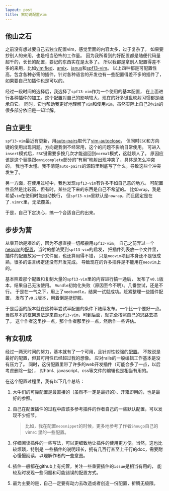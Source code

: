 ```yaml
---
layout: post
title: 絮叨说配置vim
---
```


## 他山之石
之前没有想过要自己去独立配置vim，感觉里面的内容太多，过于复杂了。
如果要抄别人的来用，也是相当恐怖的工作量。
因为我所看到的好配置都是随便代码量超千的，长长的配置，要记的东西实在是太多了。
所以我都是拿别人配置得差不多的来用，比如[vimified][1]、[amix][2]、[janus][3]和[spf13-vim][4]。
以上四种都是可配置性高，包含各种必需的插件，针对各种语言的开发也有一些配置得差不多的插件了，
如果要自己加插件也是可以的。

经过一段时间的选择后，我选择了`spf13-vim`作为一个使用的基本配置，
在上面进行各种插件的加工。这个配置对自己的影响较大，现在的好多键盘映射习惯都是继承自它。
同时，它也帮助我更好地理解了`vim`和使用`vim`，虽然实际上自己对`vim`的很多部分依旧是一知半解。

## 自立更生
`spf13-vim`最近有更新，用[auto-pairs][5]取代了[vim-autoclose][6]，
但同时`ESC`和方向键的使用出现问题。方向键我倒不经常用，这个的问题不影响日常使用。
可进入`insert`模式后，`ESC`键需要多按几次才能退回到`normal`模式，这就烦人了。
原因应该是这个替换跟`omnicomplete`部分的“有用”映射出现冲突了，具体是怎么冲突的，
我也不太懂。我不清楚`auto-pairs`的源码里到底写了什么，导致这些个冲突发生了。

另一方面，在使用过程中，我也发现`spf13-vim`有许多不如自己意的地方。
可配置性虽然是比较高，但有时，某些定下来的东西是自己不希望的。
比如`wrap`，我是希望`vim`在使用时能自动换行，
但`spf13-vim`里默认是`nowrap`，而且固定是在了`.vimrc`里，无法覆盖。

于是，自己下定决心，搞一个合适自己的出来。

## 步步为营
从零开始是艰难的，因为不想直接一切都搬用`spf13-vim`。
自己之前弄过一个[neovim][7]的[配置][8]，当时的想法受到`spf13-vim`的启发，
把插件列表放一个文件里，插件的配置放另一个文件里，也还算用得不错，
只是`neovim`项目本身还不是很成熟，很多的语言绑定还没有开发完成。
导致现在的许多插件是不能用在`neovim`上的。

基本照着那个配置和复制大量的`spf13-vim`里的内容进行搞一通后，
发布了`v0.1`版本，结果自己无法使用。
`Vundle`初始化失败（原因至今不明）。几番尝试，还是不行。
于是在一气之下，用上了`neobundle`，结果一试就成功。赶紧整理一些插件配置，
发布了`v0.2`版本，用着倒是挺舒服。

于是后面的版本就在这种半尝试半配置的条件下陆续发布。一个比一个要好一点。
当然基本的框架想法是来自`spf13-vim`，可到后面，就完全按照自己的思路去搞了。
这个作者这里抄一点，那个作者那里抄一点，然后作一些评估。

## 有女初成
经过一两天时间的努力，基本就有了一个可用，且针对性较强的[配置][9]。
不敢说是最好的配置，但其可用性已经超过我的想像。
应对rails的一般编辑工作基本是没有压力了。
同时，这份配置里带了许多的web开发插件（可能会多了一点，以后考虑删除一些），
对html、javascript、css等文件的编辑也是相当有用的。

在这个配置过程里，我有以下几个总结：

1. 大牛们的可靠配置是最直接的（虽然不一定是最好的）、开箱即用的，也是最好的参照。

2. 自己在配置插件的过程中应该多参考插件的作者自己的一些默认配置，可以发现不少细节。

    > 比如，我在配置`neosnippet`的时候，更多地参考了作者`Shougo`自己的vimrc
    > 里的一些配置。

3. 仔细阅读插件的一些写法，可以更细致地让插件的使用更方便。当然，这也比较烦琐，特别是
一些插件的说明超长，拥有几百行甚至上千行的doc，需要耐心慢慢阅读，以理解作者的一些意图。
4. 插件一般都在github上有托管，关注一些重要插件的`issue`是相当有用的，
能较及时发现一些问题和可能错误的配置方式。
5. 最为主要的是，自己一定要有动力去改造或者创造一份配置，折腾无极限。

[1]: https://github.com/zaiste/vimified
[2]: https://github.com/amix/vimrc
[3]: https://github.com/carlhuda/janus
[4]: https://github.com/spf13/spf13-vim
[5]: https://github.com/jiangmiao/auto-pairs
[6]: https://github.com/spf13/vim-autoclose
[7]: https://github.com/neovim/neovim
[8]: https://github.com/gisphm/myneovimrc
[9]: https://github.com/gisphm/myvimrc
